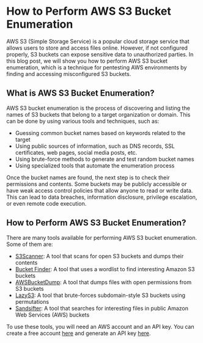 # How to Perform AWS S3 Bucket Enumeration

AWS S3 (Simple Storage Service) is a popular cloud storage service that allows users to store and access files online. However, if not configured properly, S3 buckets can expose sensitive data to unauthorized parties. In this blog post, we will show you how to perform AWS S3 bucket enumeration, which is a technique for pentesting AWS environments by finding and accessing misconfigured S3 buckets.

## What is AWS S3 Bucket Enumeration?

AWS S3 bucket enumeration is the process of discovering and listing the names of S3 buckets that belong to a target organization or domain. This can be done by using various tools and techniques, such as:

- Guessing common bucket names based on keywords related to the target
- Using public sources of information, such as DNS records, SSL certificates, web pages, social media posts, etc.
- Using brute-force methods to generate and test random bucket names
- Using specialized tools that automate the enumeration process

Once the bucket names are found, the next step is to check their permissions and contents. Some buckets may be publicly accessible or have weak access control policies that allow anyone to read or write data. This can lead to data breaches, information disclosure, privilege escalation, or even remote code execution.

## How to Perform AWS S3 Bucket Enumeration?

There are many tools available for performing AWS S3 bucket enumeration. Some of them are:

- [S3Scanner](https://github.com/sa7mon/S3Scanner): A tool that scans for open S3 buckets and dumps their contents
- [Bucket Finder](https://digi.ninja/projects/bucket_finder.php): A tool that uses a wordlist to find interesting Amazon S3 buckets
- [AWSBucketDump](https://github.com/jordanpotti/AWSBucketDump): A tool that dumps files with open permissions from S3 buckets
- [LazyS3](https://github.com/nahamsec/lazys3): A tool that brute-forces subdomain-style S3 buckets using permutations
- [Sandsifter](https://github.com/0xdea/sandsifter): A tool that searches for interesting files in public Amazon Web Services (AWS) buckets

To use these tools, you will need an AWS account and an API key. You can create a free account [here](https://aws.amazon.com/free/) and generate an API key [here](https://docs.aws.amazon.com/IAM/latest/UserGuide/id_credentials_access-keys.html).
